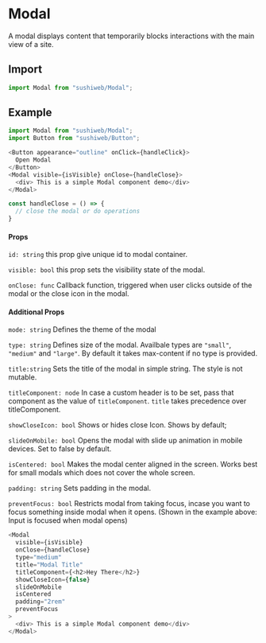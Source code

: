 # Modal

A modal displays content that temporarily blocks interactions with the main view of a site.

## Import

```js
import Modal from "sushiweb/Modal";
```

<!-- STORY -->

## Example

```js
import Modal from "sushiweb/Modal";
import Button from "sushiweb/Button";

<Button appearance="outline" onClick={handleClick}>
  Open Modal
</Button>
<Modal visible={isVisible} onClose={handleClose}>
  <div> This is a simple Modal component demo</div>
</Modal>

const handleClose = () => {
  // close the modal or do operations
}
```

#### Props

`id: string` this prop give unique id to modal container.

`visible: bool` this prop sets the visibility state of the modal.

`onClose: func` Callback function, triggered when user clicks outside of the modal or the close icon in the modal.

#### Additional Props

`mode: string` Defines the theme of the modal

`type: string` Defines size of the modal. Availbale types are `"small"`, `"medium"` and `"large"`. By default it takes max-content if no type is provided.

`title:string` Sets the title of the modal in simple string. The style is not mutable.

`titleComponent: node` In case a custom header is to be set, pass that component as the value of `titleComponent`. `title` takes precedence over titleComponent.

`showCloseIcon: bool` Shows or hides close Icon. Shows by default;

`slideOnMobile: bool` Opens the modal with slide up animation in mobile devices. Set to false by default.

`isCentered: bool` Makes the modal center aligned in the screen. Works best for small modals which does not cover the whole screen.

`padding: string` Sets padding in the modal.

`preventFocus: bool` Restricts modal from taking focus, incase you want to focus something inside modal when it opens. (Shown in the example above: Input is focused when modal opens) 

```js
<Modal
  visible={isVisible}
  onClose={handleClose}
  type="medium"
  title="Modal Title"
  titleComponent={<h2>Hey There</h2>}
  showCloseIcon={false}
  slideOnMobile
  isCentered
  padding="2rem"
  preventFocus
>
  <div> This is a simple Modal component demo</div>
</Modal>
```
